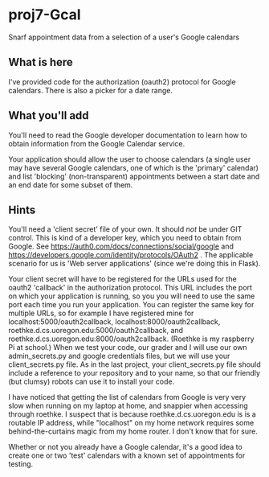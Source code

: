 # proj7-Gcal
Snarf appointment data from a selection of a user's Google calendars 

## What is here

I've provided code for the authorization (oauth2) protocol for Google
calendars.  There is also a picker for a date range. 

## What you'll add

You'll need to read the Google developer documentation to learn how to
obtain information from the Google Calendar service.

Your application should allow the user to choose calendars (a single
user may have several Google calendars, one of which is the 'primary'
calendar) and list 'blocking'  (non-transparent)
appointments between a start date and an end date
for some subset of them.

## Hints

You'll need a 'client secret' file of your own.  It should *not* be
under GIT control.  This is kind of a
developer key, which you need to obtain from Google.  See
https://auth0.com/docs/connections/social/google and
https://developers.google.com/identity/protocols/OAuth2 .
The applicable scenario for us is 'Web server applications'  (since
we're doing this in Flask).  

Your client secret will have to be registered for the URLs used for 
the oauth2 'callback' in the authorization protocol.  This URL includes
the port on which your application is running, so you you will need to 
use the same port each time you run your application. You can register 
the same key for multiple URLs, so for example I have registered mine
for localhost:5000/oauth2callback, localhost:8000/oauth2callback, 
roethke.d.cs.uoregon.edu:5000/oauth2callback, and 
roethke.d.cs.uoregon.edu:8000/oauth2callback. (Roethke is my raspberry Pi
at school.)  When we test your code, our grader and I will use our own 
admin_secrets.py and google credentials files, but we will use your 
client_secrets.py file.  As in the last project, your client_secrets.py
file should include a reference to your repository and to your name, 
so that our friendly (but clumsy) robots can use it to install your code. 

I have noticed that getting the list of calendars from Google is very very 
slow when running on my laptop at home, and snappier when accessing through
roethke.  I suspect that is because roethke.d.cs.uoregon.edu is is 
a routable IP address, while "localhost" on my home network requires some
behind-the-curtains magic from my home router.  I don't know that for sure. 

Whether or not you already have a Google calendar, it's a good idea to
create one or two 'test' calendars with a known set of appointments
for testing.



